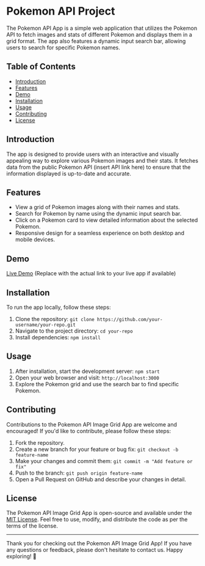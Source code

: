# Pokemon API Project


The Pokemon API App is a simple web application that utilizes the Pokemon API to fetch images and stats of different Pokemon and displays them in a grid format. The app also features a dynamic input search bar, allowing users to search for specific Pokemon names.

## Table of Contents

- [Introduction](#introduction)
- [Features](#features)
- [Demo](#demo)
- [Installation](#installation)
- [Usage](#usage)
- [Contributing](#contributing)
- [License](#license)

## Introduction

The app is designed to provide users with an interactive and visually appealing way to explore various Pokemon images and their stats. It fetches data from the public Pokemon API (insert API link here) to ensure that the information displayed is up-to-date and accurate.

## Features

- View a grid of Pokemon images along with their names and stats.
- Search for Pokemon by name using the dynamic input search bar.
- Click on a Pokemon card to view detailed information about the selected Pokemon.
- Responsive design for a seamless experience on both desktop and mobile devices.

## Demo

[Live Demo](https://www.example.com) (Replace with the actual link to your live app if available)

## Installation

To run the app locally, follow these steps:

1. Clone the repository: `git clone https://github.com/your-username/your-repo.git`
2. Navigate to the project directory: `cd your-repo`
3. Install dependencies: `npm install`

## Usage

1. After installation, start the development server: `npm start`
2. Open your web browser and visit: `http://localhost:3000`
3. Explore the Pokemon grid and use the search bar to find specific Pokemon.

## Contributing

Contributions to the Pokemon API Image Grid App are welcome and encouraged! If you'd like to contribute, please follow these steps:

1. Fork the repository.
2. Create a new branch for your feature or bug fix: `git checkout -b feature-name`
3. Make your changes and commit them: `git commit -m "Add feature or fix"`
4. Push to the branch: `git push origin feature-name`
5. Open a Pull Request on GitHub and describe your changes in detail.

## License

The Pokemon API Image Grid App is open-source and available under the [MIT License](LICENSE). Feel free to use, modify, and distribute the code as per the terms of the license.

---

Thank you for checking out the Pokemon API Image Grid App! If you have any questions or feedback, please don't hesitate to contact us. Happy exploring! 🚀
 
